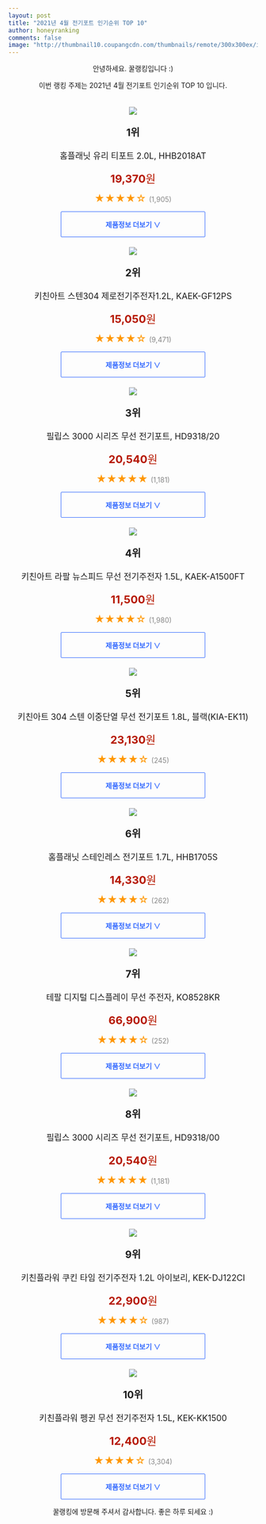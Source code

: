 ```yaml
--- 
layout: post 
title: "2021년 4월 전기포트 인기순위 TOP 10" 
author: honeyranking 
comments: false 
image: "http://thumbnail10.coupangcdn.com/thumbnails/remote/300x300ex/image/retail/images/150412524900047-f746ef39-cdd3-475a-bc92-a8f64a95ea62.jpg" 
--- 
```

<p style="text-align: center;">안녕하세요. 꿀랭킹입니다 :)</p> <p style="text-align: center;">이번 랭킹 주제는 2021년 4월 전기포트 인기순위 TOP 10 입니다.</p><center><img src="http://thumbnail10.coupangcdn.com/thumbnails/remote/300x300ex/image/retail/images/150412524900047-f746ef39-cdd3-475a-bc92-a8f64a95ea62.jpg" style="margin-top:20px" /></center> <p style="text-align: center; font-size: 20px"><b>1위</b></p> <p style="text-align: center; font-size: 17px">홈플래닛 유리 티포트 2.0L, HHB2018AT</p> <p style="text-align: center;"><span style="color: #b61800; font-size: 22px;"><b>19,370</b>원</span></p> <p style="text-align: center;"><span style="color: #ff9600; font-size: 20px;">★★★★☆ </span><span style="color: #878787;">(1,905)</span></p> <center><a href="https://coupa.ng/bYGBTF"> <div style="font-size: 14px; display: inline-block; padding: 15px 90px; color: #346aff; border-radius: 2px; border: 1px solid #346aff; cursor: pointer;"><b>제품정보 더보기 &or;</b></div> </a></center><center><img src="http://thumbnail9.coupangcdn.com/thumbnails/remote/300x300ex/image/retail/images/21880803205552-573d6a53-41bf-48c3-ac3a-8cb81508c51c.jpg" style="margin-top:20px" /></center> <p style="text-align: center; font-size: 20px"><b>2위</b></p> <p style="text-align: center; font-size: 17px">키친아트 스텐304 제로전기주전자1.2L, KAEK-GF12PS</p> <p style="text-align: center;"><span style="color: #b61800; font-size: 22px;"><b>15,050</b>원</span></p> <p style="text-align: center;"><span style="color: #ff9600; font-size: 20px;">★★★★☆ </span><span style="color: #878787;">(9,471)</span></p> <center><a href="https://coupa.ng/bYGBTI"> <div style="font-size: 14px; display: inline-block; padding: 15px 90px; color: #346aff; border-radius: 2px; border: 1px solid #346aff; cursor: pointer;"><b>제품정보 더보기 &or;</b></div> </a></center><center><img src="http://thumbnail7.coupangcdn.com/thumbnails/remote/300x300ex/image/retail/images/2020/09/07/11/5/2a8ca7b9-2a07-475a-8f86-3d31169bcc74.jpg" style="margin-top:20px" /></center> <p style="text-align: center; font-size: 20px"><b>3위</b></p> <p style="text-align: center; font-size: 17px">필립스 3000 시리즈 무선 전기포트, HD9318/20</p> <p style="text-align: center;"><span style="color: #b61800; font-size: 22px;"><b>20,540</b>원</span></p> <p style="text-align: center;"><span style="color: #ff9600; font-size: 20px;">★★★★★ </span><span style="color: #878787;">(1,181)</span></p> <center><a href="https://coupa.ng/bYGBTL"> <div style="font-size: 14px; display: inline-block; padding: 15px 90px; color: #346aff; border-radius: 2px; border: 1px solid #346aff; cursor: pointer;"><b>제품정보 더보기 &or;</b></div> </a></center><center><img src="http://thumbnail8.coupangcdn.com/thumbnails/remote/300x300ex/image/product/image/vendoritem/2018/12/06/3452026172/2752ab24-6713-4893-a3aa-91c8a674d90c.jpg" style="margin-top:20px" /></center> <p style="text-align: center; font-size: 20px"><b>4위</b></p> <p style="text-align: center; font-size: 17px">키친아트 라팔 뉴스피드 무선 전기주전자 1.5L, KAEK-A1500FT</p> <p style="text-align: center;"><span style="color: #b61800; font-size: 22px;"><b>11,500</b>원</span></p> <p style="text-align: center;"><span style="color: #ff9600; font-size: 20px;">★★★★☆ </span><span style="color: #878787;">(1,980)</span></p> <center><a href="https://coupa.ng/bYGBTR"> <div style="font-size: 14px; display: inline-block; padding: 15px 90px; color: #346aff; border-radius: 2px; border: 1px solid #346aff; cursor: pointer;"><b>제품정보 더보기 &or;</b></div> </a></center><center><img src="http://thumbnail10.coupangcdn.com/thumbnails/remote/300x300ex/image/retail/images/182133758816227-ddfb4ed0-41bc-47c9-8585-1b6294cf12c4.jpg" style="margin-top:20px" /></center> <p style="text-align: center; font-size: 20px"><b>5위</b></p> <p style="text-align: center; font-size: 17px">키친아트 304 스텐 이중단열 무선 전기포트 1.8L, 블랙(KIA-EK11)</p> <p style="text-align: center;"><span style="color: #b61800; font-size: 22px;"><b>23,130</b>원</span></p> <p style="text-align: center;"><span style="color: #ff9600; font-size: 20px;">★★★★☆ </span><span style="color: #878787;">(245)</span></p> <center><a href="https://coupa.ng/bYGBTY"> <div style="font-size: 14px; display: inline-block; padding: 15px 90px; color: #346aff; border-radius: 2px; border: 1px solid #346aff; cursor: pointer;"><b>제품정보 더보기 &or;</b></div> </a></center><center><img src="http://thumbnail6.coupangcdn.com/thumbnails/remote/300x300ex/image/retail/images/6698610796003-644fb683-0355-4c7b-bc74-18aef3c77045.jpg" style="margin-top:20px" /></center> <p style="text-align: center; font-size: 20px"><b>6위</b></p> <p style="text-align: center; font-size: 17px">홈플래닛 스테인레스 전기포트 1.7L, HHB1705S</p> <p style="text-align: center;"><span style="color: #b61800; font-size: 22px;"><b>14,330</b>원</span></p> <p style="text-align: center;"><span style="color: #ff9600; font-size: 20px;">★★★★☆ </span><span style="color: #878787;">(262)</span></p> <center><a href="https://coupa.ng/bYGBT3"> <div style="font-size: 14px; display: inline-block; padding: 15px 90px; color: #346aff; border-radius: 2px; border: 1px solid #346aff; cursor: pointer;"><b>제품정보 더보기 &or;</b></div> </a></center><center><img src="http://thumbnail10.coupangcdn.com/thumbnails/remote/300x300ex/image/retail/images/2020/09/16/12/7/99d59555-8c01-4018-9341-12b32c19fc6c.jpg" style="margin-top:20px" /></center> <p style="text-align: center; font-size: 20px"><b>7위</b></p> <p style="text-align: center; font-size: 17px">테팔 디지털 디스플레이 무선 주전자, KO8528KR</p> <p style="text-align: center;"><span style="color: #b61800; font-size: 22px;"><b>66,900</b>원</span></p> <p style="text-align: center;"><span style="color: #ff9600; font-size: 20px;">★★★★☆ </span><span style="color: #878787;">(252)</span></p> <center><a href="https://coupa.ng/bYGBUa"> <div style="font-size: 14px; display: inline-block; padding: 15px 90px; color: #346aff; border-radius: 2px; border: 1px solid #346aff; cursor: pointer;"><b>제품정보 더보기 &or;</b></div> </a></center><center><img src="http://thumbnail7.coupangcdn.com/thumbnails/remote/300x300ex/image/retail/images/2020/09/07/11/1/6108aa88-78e8-4299-8ac6-b8d43602fed3.jpg" style="margin-top:20px" /></center> <p style="text-align: center; font-size: 20px"><b>8위</b></p> <p style="text-align: center; font-size: 17px">필립스 3000 시리즈 무선 전기포트, HD9318/00</p> <p style="text-align: center;"><span style="color: #b61800; font-size: 22px;"><b>20,540</b>원</span></p> <p style="text-align: center;"><span style="color: #ff9600; font-size: 20px;">★★★★★ </span><span style="color: #878787;">(1,181)</span></p> <center><a href="https://coupa.ng/bYGBUd"> <div style="font-size: 14px; display: inline-block; padding: 15px 90px; color: #346aff; border-radius: 2px; border: 1px solid #346aff; cursor: pointer;"><b>제품정보 더보기 &or;</b></div> </a></center><center><img src="http://thumbnail7.coupangcdn.com/thumbnails/remote/300x300ex/image/retail/images/2019/12/06/14/3/84b5b1ba-8cbb-40e0-a740-98a2d1092694.jpg" style="margin-top:20px" /></center> <p style="text-align: center; font-size: 20px"><b>9위</b></p> <p style="text-align: center; font-size: 17px">키친플라워 쿠킨 타임 전기주전자 1.2L 아이보리, KEK-DJ122CI</p> <p style="text-align: center;"><span style="color: #b61800; font-size: 22px;"><b>22,900</b>원</span></p> <p style="text-align: center;"><span style="color: #ff9600; font-size: 20px;">★★★★☆ </span><span style="color: #878787;">(987)</span></p> <center><a href="https://coupa.ng/bYGBUk"> <div style="font-size: 14px; display: inline-block; padding: 15px 90px; color: #346aff; border-radius: 2px; border: 1px solid #346aff; cursor: pointer;"><b>제품정보 더보기 &or;</b></div> </a></center><center><img src="http://thumbnail9.coupangcdn.com/thumbnails/remote/300x300ex/image/retail/images/2017/07/25/14/6/e598b2ab-593d-4860-8c45-d4e4b1d785be.jpg" style="margin-top:20px" /></center> <p style="text-align: center; font-size: 20px"><b>10위</b></p> <p style="text-align: center; font-size: 17px">키친플라워 펭귄 무선 전기주전자 1.5L, KEK-KK1500</p> <p style="text-align: center;"><span style="color: #b61800; font-size: 22px;"><b>12,400</b>원</span></p> <p style="text-align: center;"><span style="color: #ff9600; font-size: 20px;">★★★★☆ </span><span style="color: #878787;">(3,304)</span></p> <center><a href="https://coupa.ng/bYGBUt"> <div style="font-size: 14px; display: inline-block; padding: 15px 90px; color: #346aff; border-radius: 2px; border: 1px solid #346aff; cursor: pointer;"><b>제품정보 더보기 &or;</b></div> </a></center> <p style="text-align: center;">꿀랭킹에 방문해 주셔서 감사합니다. 좋은 하루 되세요 :)</p>
